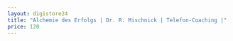 ```yaml
---
layout: digistore24
title: "Alchemie des Erfolgs | Dr. R. Mischnick | Telefon-Coaching |"
price: 120
---
```

